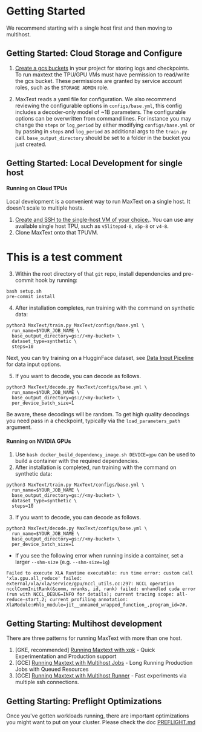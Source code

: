# Getting Started

We recommend starting with a single host first and then moving to multihost.

## Getting Started: Cloud Storage and Configure
1. [Create a gcs buckets](https://cloud.google.com/storage/docs/creating-buckets) in your project for storing logs and checkpoints. To run maxtext the TPU/GPU VMs must have permission to read/write the gcs bucket. These permissions are granted by service account roles, such as the `STORAGE ADMIN` role.

2. MaxText reads a yaml file for configuration. We also recommend reviewing the configurable options in `configs/base.yml`, this config includes a decoder-only model of ~1B parameters. The configurable options can be overwritten from command lines. For instance you may change the `steps` or `log_period` by either modifying `configs/base.yml` or by passing in `steps` and `log_period` as additional args to the `train.py` call. `base_output_directory` should be set to a folder in the bucket you just created.

## Getting Started: Local Development for single host

#### Running on Cloud TPUs
Local development is a convenient way to run MaxText on a single host. It doesn't scale to
multiple hosts.

1. [Create and SSH to the single-host VM of your choice.](https://cloud.google.com/tpu/docs/users-guide-tpu-vm#creating_a_cloud_tpu_vm_with_gcloud). You can use any available single host TPU, such as `v5litepod-8`, `v5p-8` or `v4-8`.
2. Clone MaxText onto that TPUVM.
# This is a test comment
3. Within the root directory of that `git` repo, install dependencies and pre-commit hook by running:
```
bash setup.sh
pre-commit install
```
4. After installation completes, run training with the command on synthetic data:
```
python3 MaxText/train.py MaxText/configs/base.yml \
  run_name=$YOUR_JOB_NAME \
  base_output_directory=gs://<my-bucket> \
  dataset_type=synthetic \
  steps=10
```
Next, you can try training on a HugginFace dataset, see [Data Input Pipeline](https://github.com/google/maxtext/blob/main/getting_started/Data_Input_Pipeline.md) for data input options.

5. If you want to decode, you can decode as follows.
```
python3 MaxText/decode.py MaxText/configs/base.yml \
  run_name=$YOUR_JOB_NAME \
  base_output_directory=gs://<my-bucket> \
  per_device_batch_size=1
```
Be aware, these decodings will be random. To get high quality decodings you need pass in a checkpoint, typically via the `load_parameters_path` argument.


#### Running on NVIDIA GPUs
1. Use `bash docker_build_dependency_image.sh DEVICE=gpu` can be used to build a container with the required dependencies.
2. After installation is completed, run training with the command on synthetic data:
```
python3 MaxText/train.py MaxText/configs/base.yml \
  run_name=$YOUR_JOB_NAME \
  base_output_directory=gs://<my-bucket> \
  dataset_type=synthetic \
  steps=10  
```

3. If you want to decode, you can decode as follows.
```
python3 MaxText/decode.py MaxText/configs/base.yml \
  run_name=$YOUR_JOB_NAME \
  base_output_directory=gs://<my-bucket> \
  per_device_batch_size=1  
```

* If you see the following error when running inside a container, set a larger `--shm-size` (e.g. `--shm-size=1g`)
```
Failed to execute XLA Runtime executable: run time error: custom call 'xla.gpu.all_reduce' failed: external/xla/xla/service/gpu/nccl_utils.cc:297: NCCL operation ncclCommInitRank(&comm, nranks, id, rank) failed: unhandled cuda error (run with NCCL_DEBUG=INFO for details); current tracing scope: all-reduce-start.2; current profiling annotation: XlaModule:#hlo_module=jit__unnamed_wrapped_function_,program_id=7#.
```

## Getting Starting: Multihost development
There are three patterns for running MaxText with more than one host.

1. [GKE, recommended] [Running Maxtext with xpk](Run_MaxText_via_xpk.md) - Quick Experimentation and Production support
2. [GCE] [Running Maxtext with Multihost Jobs](Run_MaxText_via_multihost_job.md) - Long Running Production Jobs with Queued Resources
3. [GCE] [Running Maxtext with Multihost Runner](Run_MaxText_via_multihost_runner.md) -  Fast experiments via multiple ssh connections.

## Getting Starting: Preflight Optimizations

Once you've gotten workloads running, there are important optimizations you might want to put on your cluster. Please check the doc [PREFLIGHT.md](https://github.com/google/maxtext/blob/main/PREFLIGHT.md)
